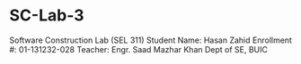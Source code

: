# SC-Lab-3
Software Construction Lab (SEL 311) 
Student Name: Hasan Zahid 
Enrollment #: 01-131232-028 
Teacher: Engr. Saad Mazhar Khan
Dept of SE, BUIC
